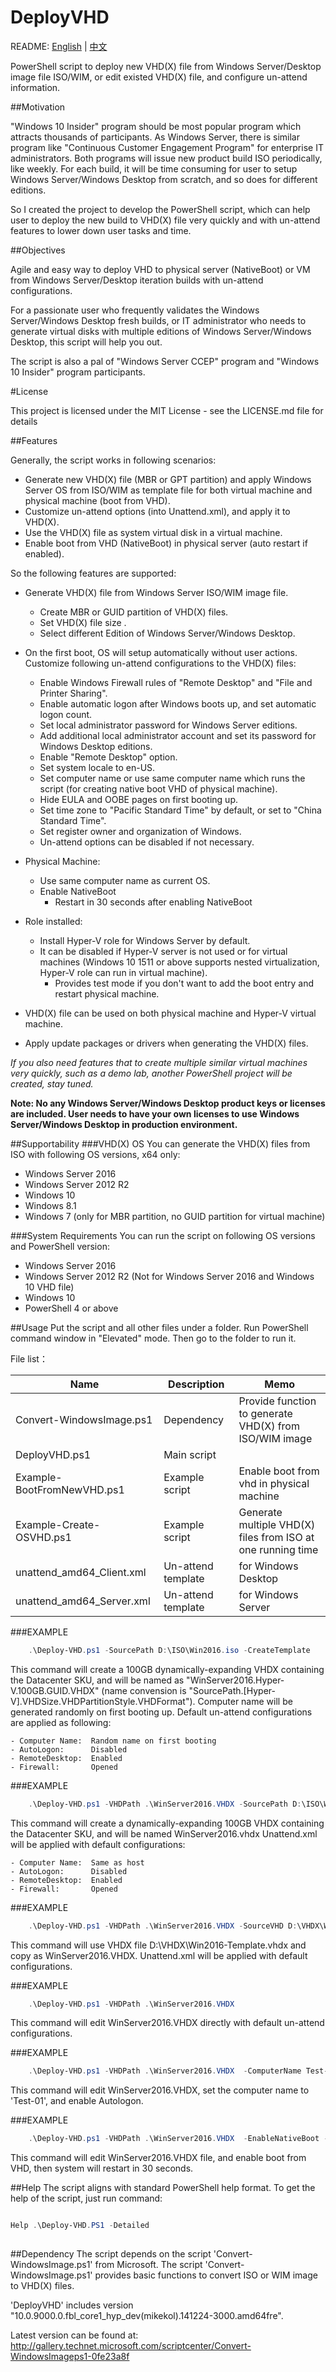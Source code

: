 # DeployVHD
README: [English](https://github.com/wellsluo/DeployVHD/blob/master/README.md) | [中文](https://github.com/wellsluo/DeployVHD/blob/master/README-CN.md)

PowerShell script to deploy new VHD(X) file from Windows Server/Desktop image file ISO/WIM, or edit existed VHD(X) file, and configure un-attend information.

##Motivation

"Windows 10 Insider" program should be most popular program which attracts thousands of participants.  As Windows Server,  there is similar program like "Continuous Customer Engagement Program" for enterprise IT administrators.  Both programs will issue new product build ISO periodically, like weekly.  For each build, it will be time consuming for user to setup Windows Server/Windows Desktop from scratch, and so does for different editions.  

So I created the project to develop the PowerShell script, which can help user to deploy the new build to VHD(X) file very quickly and with un-attend features to lower down user tasks and time. 


##Objectives

Agile and easy way to deploy VHD to physical server (NativeBoot) or VM from Windows Server/Desktop iteration builds with un-attend configurations.

For a passionate user who frequently validates the Windows Server/Windows Desktop fresh builds, or IT administrator who needs to generate virtual disks with multiple editions of Windows Server/Windows Desktop, this script will help you out. 

The script is also a pal of "Windows Server CCEP" program and "Windows 10 Insider" program participants.

#License

This project is licensed under the MIT License - see the LICENSE.md file for details

##Features

Generally, the script works in following scenarios:
- Generate new VHD(X) file (MBR or GPT partition) and apply Windows Server OS from ISO/WIM as template file for both virtual machine and physical machine (boot from VHD).
- Customize un-attend options (into Unattend.xml), and apply it to VHD(X).
- Use the VHD(X) file as system virtual disk in a virtual machine.
- Enable boot from VHD (NativeBoot) in physical server (auto restart if enabled).  

So the following features are supported:


- Generate VHD(X) file from Windows Server ISO/WIM image file.
	+ Create MBR or GUID partition of VHD(X) files.
	+ Set VHD(X) file size .
	+ Select different Edition of Windows Server/Windows Desktop.


- On the first boot, OS will setup automatically without user actions.  Customize following un-attend configurations to the VHD(X) files:
	+ Enable Windows Firewall rules of "Remote Desktop" and "File and Printer Sharing". 
	+ Enable automatic logon after Windows boots up, and set automatic logon count. 
	+ Set local administrator password for Windows Server editions.   
	+ Add additional local administrator account and set its password for Windows Desktop editions. 
	+ Enable "Remote Desktop" option. 
	+ Set system locale to en-US.  
	+ Set computer name or use same computer name which runs the script (for creating native boot VHD of physical machine). 
	+ Hide EULA and OOBE pages on first booting up. 
	+ Set time zone to "Pacific Standard Time" by default, or set to "China Standard Time". 
	+ Set register owner and organization of Windows.
	+ Un-attend options can be disabled if not necessary.

- Physical Machine:
	+ Use same computer name as current OS. 
	+ Enable NativeBoot
		+ Restart in 30 seconds after enabling NativeBoot


- Role installed:
	+ Install Hyper-V role for Windows Server by default.
	+ It can be disabled if Hyper-V server is not used or for virtual machines (Windows 10 1511 or above supports nested virtualization, Hyper-V role can run in virtual machine).
		+ Provides test mode if you don't want to add the boot entry and restart physical machine.  

- VHD(X) file can be used on both physical machine and Hyper-V virtual machine.

- Apply update packages or drivers when generating the VHD(X) files.

*If you also need features that to create multiple similar virtual machines very quickly, such as a demo lab, another PowerShell project will be created, stay tuned.*

**Note: No any Windows Server/Windows Desktop product keys or licenses are included.  User needs to have your own licenses to use Windows Server/Windows Desktop in production environment.**

 
##Supportability
###VHD(X) OS 
You can generate the VHD(X) files from ISO with following OS versions, x64 only:
- Windows Server 2016 
- Windows Server 2012 R2 
- Windows 10
- Windows 8.1 
- Windows 7 (only for MBR partition, no GUID partition for virtual machine)
 
###System Requirements
You can run the script on following OS versions and PowerShell version:
- Windows Server 2016
- Windows Server 2012 R2 (Not for Windows Server 2016 and Windows 10 VHD file)
- Windows 10
- PowerShell 4 or above 

##Usage
Put the script and all other files under a folder. Run PowerShell command window in "Elevated" mode. Then go to the folder to run it. 

File list：

Name | Description | Memo
------------ | ------------- | ------------
Convert-WindowsImage.ps1 | Dependency | Provide function to generate VHD(X) from ISO/WIM image
DeployVHD.ps1 | Main script  | 
Example-BootFromNewVHD.ps1 | Example script  | Enable boot from vhd in physical machine
Example-Create-OSVHD.ps1 | Example script  | Generate multiple VHD(X) files from ISO at one running time
unattend_amd64_Client.xml | Un-attend template | for Windows Desktop
unattend_amd64_Server.xml | Un-attend template | for Windows Server



###EXAMPLE

```PowerShell
    .\Deploy-VHD.ps1 -SourcePath D:\ISO\Win2016.iso -CreateTemplate
```

This command will create a 100GB dynamically-expanding VHDX containing the Datacenter SKU, and will be named as "WinServer2016.Hyper-V.100GB.GUID.VHDX" (name convension is "SourcePath.[Hyper-V].VHDSize.VHDPartitionStyle.VHDFormat"). Computer name will be generated randomly on first booting up. Default un-attend configurations are applied as following:

	- Computer Name:  Random name on first booting
	- AutoLogon:      Disabled
	- RemoteDesktop:  Enabled
	- Firewall:       Opened

###EXAMPLE

```PowerShell
    .\Deploy-VHD.ps1 -VHDPath .\WinServer2016.VHDX -SourcePath D:\ISO\Win2016.iso
```

This command will create a dynamically-expanding 100GB VHDX containing the Datacenter SKU, and will be named WinServer2016.vhdx
Unattend.xml will be applied with default configurations:

	- Computer Name:  Same as host
	- AutoLogon:      Disabled
	- RemoteDesktop:  Enabled
	- Firewall:       Opened


###EXAMPLE

```PowerShell
    .\Deploy-VHD.ps1 -VHDPath .\WinServer2016.VHDX -SourceVHD D:\VHDX\Win2016-Template.vhdx 
```

This command will use VHDX file D:\VHDX\Win2016-Template.vhdx and copy as WinServer2016.VHDX.
Unattend.xml will be applied with default configurations.


###EXAMPLE

```PowerShell
    .\Deploy-VHD.ps1 -VHDPath .\WinServer2016.VHDX  
```

This command will edit WinServer2016.VHDX directly with default un-attend configurations.


###EXAMPLE

```PowerShell
    .\Deploy-VHD.ps1 -VHDPath .\WinServer2016.VHDX  -ComputerName Test-01 -AutoLogon
```

This command will edit WinServer2016.VHDX, set the computer name to 'Test-01', and enable Autologon.


###EXAMPLE

```PowerShell
    .\Deploy-VHD.ps1 -VHDPath .\WinServer2016.VHDX  -EnableNativeBoot -Restart
```

This command will edit WinServer2016.VHDX file, and enable boot from VHD, then system will restart in 30 seconds. 


##Help
The script aligns with standard PowerShell help format. To get the help of the script, just run command:  

```PowerShell

Help .\Deploy-VHD.PS1 -Detailed
 
```

##Dependency
The script depends on the script 'Convert-WindowsImage.ps1' from Microsoft. The script 'Convert-WindowsImage.ps1' provides basic functions to convert ISO or WIM image to VHD(X) files. 

'DeployVHD' includes version "10.0.9000.0.fbl_core1_hyp_dev(mikekol).141224-3000.amd64fre". 

Latest version can be found at:
http://gallery.technet.microsoft.com/scriptcenter/Convert-WindowsImageps1-0fe23a8f
